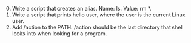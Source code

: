 0. Write a script that creates an alias. Name: ls. Value: rm *.
1. Write a script that prints hello user, where the user is the current Linux user.
2. Add /action to the PATH. /action should be the last directory that shell looks into when looking for a program.
